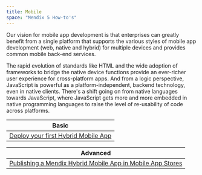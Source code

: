 ```yaml
---
title: Mobile
space: "Mendix 5 How-to's"
---
```


Our vision for mobile app development is that enterprises can greatly benefit from a single platform that supports the various styles of mobile app development (web, native and hybrid) for multiple devices and provides common mobile back-end services.

The rapid evolution of standards like HTML and the wide adoption of frameworks to bridge the native device functions provide an ever-richer user experience for cross-platform apps. And from a logic perspective, JavaScript is powerful as a platform-independent, backend technology, even in native clients. There's a shift going on from native languages towards JavaScript, where JavaScript gets more and more embedded in native programming languages to raise the level of re-usability of code across platforms.

| Basic
| -----------------------------------------------------
| [Deploy your first Hybrid Mobile App](deploy-your-first-hybrid-mobile-app)

| Advanced
| -----------------------------------------------------
| [Publishing a Mendix Hybrid Mobile App in Mobile App Stores](publishing-a-mendix-hybrid-mobile-app-in-mobile-app-stores)
